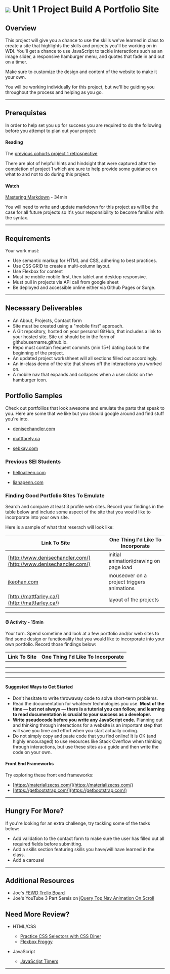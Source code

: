# ![](https://ga-dash.s3.amazonaws.com/production/assets/logo-9f88ae6c9c3871690e33280fcf557f33.png) Unit 1 Project Build A Portfolio Site

## Overview

This project will give you a chance to use the skills we've learned in class to create a site that highlights the skills and projects you'll be working on in WDI. You'll get a chance to use JavaScript to tackle interactions such as an image slider, a responsive hamburger menu, and quotes that fade in and out on a timer.

Make sure to customize the design and content of the website to make it your own.

You will be working individually for this project, but we'll be guiding you throughout the process and helping as you go.

---

## Prerequistes

In order to help set you up for success you are required to do the following before you attempt to plan out your project:

#### Reading

 The [previous cohorts project 1 retrospective](previous-class-project-retrospective.md)

There are alot of helpful hints and hindsight that were captured after the completion of project 1 which are sure to help provide some guidance on what to and not to do during this project. 

#### Watch

 [Mastering Markdown](https://masteringmarkdown.com/) - 34min

 You will need to write and update markdown for this project as will be the case for all future projects so it's your responsibility to become familiar with the syntax.  

---

## Requirements

Your work must:

- Use semantic markup for HTML and CSS, adhering to best practices.
- Use CSS GRID to create a multi-column layout.
- Use Flexbox for content
- Must be mobile mobile first, then tablet and desktop responsive.
- Must pull in projects via API call from google sheet 
- Be deployed and accessible online either via Github Pages or Surge. 
---

## Necessary Deliverables

- An About, Projects, Contact form 
- Site must be created using a "mobile first" approach. 
- A Git repository, hosted on your personal GitHub, that includes a link to your hosted site. Site url should be in the form of githubusername.github.io. 
- Repo must contain frequent commits (min 15+) dating back to the beginning of the project.
- An updated project workshheet will all sections filled out accordingly. 
- An in-class demo of the site that shows off the interactions you worked on.
- A mobile nav that expands and collapses when a user clicks on the hamburger icon.

## Portfolio Samples

Check out portfoliios that look awesome and emulate the parts that speak to you. Here are some that we like but you should google around and find stuff you're into.

 - [denisechandler.com](http://www.denisechandler.com/)

 - [mattfarely.ca](http://mattfarley.ca/)

 - [sebkay.com](http://sebkay.com/)
 
 ### Previous SEI Students

 - [helloaileen.com](http://helloaileen.com)
 
 - [lianapenn.com](https://www.lianapenn.com/)
 
 


### Finding Good Portfolio Sites To Emulate 

Search and compare at least 3 profile web sites.  Record your findings in the table below and include some aspect of the site that you would like to incorporate into your own site. 

Here is a sample of what that reserach will look like:

Link To Site  | One Thing I'd Like To Incorporate | 
| ------------- | ------------- |
| [http://www.denisechandler.com/](http://www.denisechandler.com/)| initial animation\drawing on page load
|[jkeohan.com](http://jkeohan.com/) | mouseover on a project triggers animations |
| [http://mattfarley.ca/](http://mattfarley.ca/) |  layout of the projects

<hr>

#### <g-emoji class="g-emoji" alias="alarm_clock" fallback-src="https://github.githubassets.com/images/icons/emoji/unicode/23f0.png">⏰</g-emoji> Activity - 15min

Your turn. Spend sometime and look at a few portfolio  and/or web sites to find some design or functionality that you would like to incorporate into your own portfolio.  Record those findings below:

Link To Site  | One Thing I'd Like To Incorporate | 
| ------------- | ------------- |
| | 
| |  
|  |  

<hr>

---
#### Suggested Ways to Get Started

- Don't hesitate to write throwaway code to solve short-term problems.
- Read the documentation for whatever technologies you use. **Most of the time — but not always — there is a tutorial you can follow, and learning to read documentation is crucial to your success as a developer.**
- **Write pseudocode before you write any JavaScript code.** Planning out and thinking through interactions for a website is an important step that will save you time and effort when you start actually coding.
- Do not simply copy and paste code that you find online! It is OK (and highly encouraged) to use resources like Stack Overflow when thinking through interactions, but use these sites as a guide and then write the code on your own.

#### Front End Frameworks

Try exploring these front end frameworks:

- [https://materializecss.com/](https://materializecss.com/)
- [https://getbootstrap.com/](https://getbootstrap.com/)

---
## Hungry For More?

If you're looking for an extra challenge, try tackling some of the tasks below:

* Add validation to the contact form to make sure the user has filled out all required fields before submitting.
* Add a skills section featuring skills you have/will have learned in the class.
* Add a carousel 

---

## Additional Resources

- Joe's [FEWD Trello Board](https://trello.com/b/yqrvugBk/lectures)
- Joe's YouTube 3 Part Sereis on [jQuery Top Nav Animation On Scroll](https://www.youtube.com/watch?v=mRsF-a3qFZE&t=176s)


## Need More Review?


- HTML/CSS
	- [Practice CSS Selectors with CSS Diner](https://flukeout.github.io/)
	- [Flexbox Froggy](http://flexboxfroggy.com/)


- JavaScript
	- [JavaScript Timers](https://developer.mozilla.org/en-US/Add-ons/Code_snippets/Timers)

---
